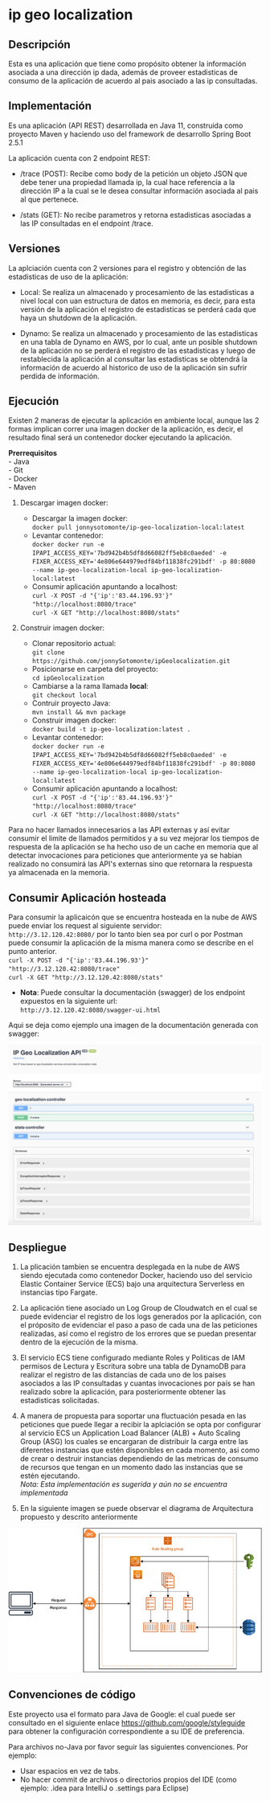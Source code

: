 # ip geo localization

## Descripción

Esta es una aplicación que tiene como propósito obtener la información asociada a una dirección ip dada,
además de proveer estadisticas de consumo de la aplicación de acuerdo al pais asociado a las ip consultadas.

## Implementación

Es una aplicación (API REST) desarrollada en Java 11, construida como proyecto Maven y haciendo uso del framework de 
desarrollo Spring Boot 2.5.1

La aplicación cuenta con 2 endpoint REST:

- /trace (POST):
    Recibe como body de la petición un objeto JSON que debe tener una propiedad llamada ip, la cual hace referencia
    a la dirección IP a la cual se le desea consultar información asociada al pais al que pertenece.
    
- /stats (GET):
    No recibe parametros y retorna estadisticas asociadas a las IP consultadas en el endpoint /trace.
    
## Versiones

La aplciación cuenta con 2 versiones para el registro y obtención de las estadisticas de uso de la aplicación:

- Local: Se realiza un almacenado y procesamiento de las estadisticas a nivel local con uan estructura de datos 
en memoria, es decir, para esta versión de la aplicación el registro de estadisticas se perderá cada que haya un
shutdown de la aplicación.

- Dynamo:  Se realiza un almacenado y procesamiento de las estadisticas en una tabla de Dynamo en AWS, por lo cual,
ante un posible shutdown de la aplicación no se perderá el registro de las estadisticas y luego de restablecida la
aplicación al consultar las estadisticas se obtendrá la información de acuerdo al historico de uso de la aplicación
sin sufrir perdida de información.

## Ejecución

Existen 2 maneras de ejecutar la aplicación en ambiente local, aunque las 2 formas implican correr una imagen docker 
de la aplicación, es decir, el resultado final será un contenedor docker ejecutando la aplicación.  

**Prerrequisitos**  
    - Java  
    - Git  
    - Docker  
    - Maven

1. Descargar imagen docker:  
    -  Descargar la imagen docker:  
        `docker pull jonnysotomonte/ip-geo-localization-local:latest`
    -  Levantar contenedor:  
        `docker docker run -e IPAPI_ACCESS_KEY='7bd942b4b5df8d66082ff5eb8c0aeded' -e FIXER_ACCESS_KEY='4e806e644979edf84bf11838fc291bdf' -p 80:8080 --name ip-geo-localization-local ip-geo-localization-local:latest`
    -  Consumir aplicación apuntando a localhost:  
       `curl -X POST -d "{'ip':'83.44.196.93'}" "http://localhost:8080/trace"`  
       `curl -X GET "http://localhost:8080/stats"`

2. Construir imagen docker:
    - Clonar repositorio actual:  
    `git clone https://github.com/jonnySotomonte/ipGeolocalization.git`  
    - Posicionarse en carpeta del proyecto:  
    `cd ipGeolocalization` 
    -  Cambiarse a la rama llamada **local**:  
    `git checkout local`
    - Contruir proyecto Java:  
    `mvn install && mvn package`
    - Construir imagen docker:  
    `docker build -t ip-geo-localization:latest .`  
    -  Levantar contenedor:  
       `docker docker run -e IPAPI_ACCESS_KEY='7bd942b4b5df8d66082ff5eb8c0aeded' -e FIXER_ACCESS_KEY='4e806e644979edf84bf11838fc291bdf' -p 80:8080 --name ip-geo-localization-local ip-geo-localization-local:latest`
    -  Consumir aplicación apuntando a localhost:  
       `curl -X POST -d "{'ip':'83.44.196.93'}" "http://localhost:8080/trace"`  
       `curl -X GET "http://localhost:8080/stats"`
  
  Para no hacer llamados innecesarios a las API externas y así evitar consumir el limite 
  de llamados permitidos y a su vez mejorar los tiempos de respuesta de la aplicación se ha
  hecho uso de un cache en memoria que al detectar invocaciones para peticiones que anteriormente
  ya se habian realizado no consumirá las API's externas sino que retornara la respuesta ya almacenada
  en la memoria.
  
  ## Consumir Aplicación hosteada
  
  Para consumir la aplicaicón que se encuentra hosteada en la nube de AWS puede enviar los request al siguiente servidor:  
  `http://3.12.120.42:8080/` por lo tanto bien sea por curl o por Postman puede consumir la aplicación de la misma
  manera como se describe en el punto anterior.  
  `curl -X POST -d "{'ip':'83.44.196.93'}" "http://3.12.120.42:8080/trace"`  
  `curl -X GET "http://3.12.120.42:8080/stats"`
  
  - **Nota**: Puede consultar la documentación (swagger) de los endpoint expuestos en la siguiente url:  
  `http://3.12.120.42:8080/swagger-ui.html`  
  
  Aqui se deja como ejemplo una imagen de la documentación generada con swagger:
  
  ![Diagrama de arquitectura](./swagger-doc.png)
    
## Despliegue

1.  La plicación tambien se encuentra desplegada en la nube de AWS siendo ejecutada como contenedor Docker,
haciendo uso del servicio Elastic Container Service (ECS) bajo una arquitectura Serverless en instancias tipo Fargate.  

2.  La aplicación tiene asociado un Log Group de Cloudwatch en el cual se puede evidenciar el registro de los logs 
generados por la aplicación, con el próposito de evidenciar el paso a paso de cada una de las peticiones realizadas,
así como el registro de los errores que se puedan presentar dentro de la ejecución de la misma.  

3.  El servicio ECS tiene configurado mediante Roles y Politicas de IAM permisos de Lectura y Escritura sobre una tabla de DynamoDB
para realizar el registro de las distancias de cada uno de los paises asociados a las IP consultadas y cuantas invocaciones
por país se han realizado sobre la aplicación, para posteriormente obtener las estadisticas solicitadas.  

4.  A manera de propuesta para soportar una fluctuación pesada en las peticiones que puede llegar a recibir la aplciación
se opta por configurar al servicio ECS un Application Load Balancer (ALB) + Auto Scaling Group (ASG) los cuales se encargaran
de distribuir la carga entre las diferentes instancias que estén disponibles en cada momento, asi como de crear o destruir instancias
dependiendo de las metricas de consumo de recursos que tengan en un momento dado las instancias que se estén ejecutando.  
*Nota: Esta implementación es sugerida y aún no se encuentra implementada*

5.  En la siguiente imagen se puede observar el diagrama de Arquitectura propuesto y descrito anteriormente
 
![Diagrama de arquitectura](./diagrama.png)

## Convenciones de código

Este proyecto usa el formato para Java de Google: el cual puede ser consultado en el siguiente enlace https://github.com/google/styleguide 
para obtener la configuración correspondiente a su IDE de preferencia.

Para archivos no-Java por favor seguir las siguientes convenciones. Por ejemplo:

- Usar espacios en vez de tabs.
- No hacer commit de archivos o directorios propios del IDE (como ejemplo: .idea para IntelliJ o .settings para Eclipse)
